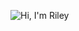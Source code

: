 
![Hi, I'm Riley](https://github.com/rilieo/rilieo/assets/94800352/4c064bab-a763-429e-99cb-f3bedae289b9)

 <!--
![](https://github.com/rilieo/github-stats/blob/master/generated/overview.svg#gh-dark-mode-only)
![](https://github.com/rilieo/github-stats/blob/master/generated/languages.svg#gh-dark-mode-only)
-->

<!--START_SECTION:waka-->
<!--END_SECTION:waka-->

<!--
**rilieo/rilieo** is a ✨ _special_ ✨ repository because its `README.md` (this file) appears on your GitHub profile.

Here are some ideas to get you started:

- 🔭 I’m currently working on ...
- 🌱 I’m currently learning ...
- 👯 I’m looking to collaborate on ...
- 🤔 I’m looking for help with ...
- 💬 Ask me about ...
- 📫 How to reach me: ...
- 😄 Pronouns: ...
- ⚡ Fun fact: ...
-->
